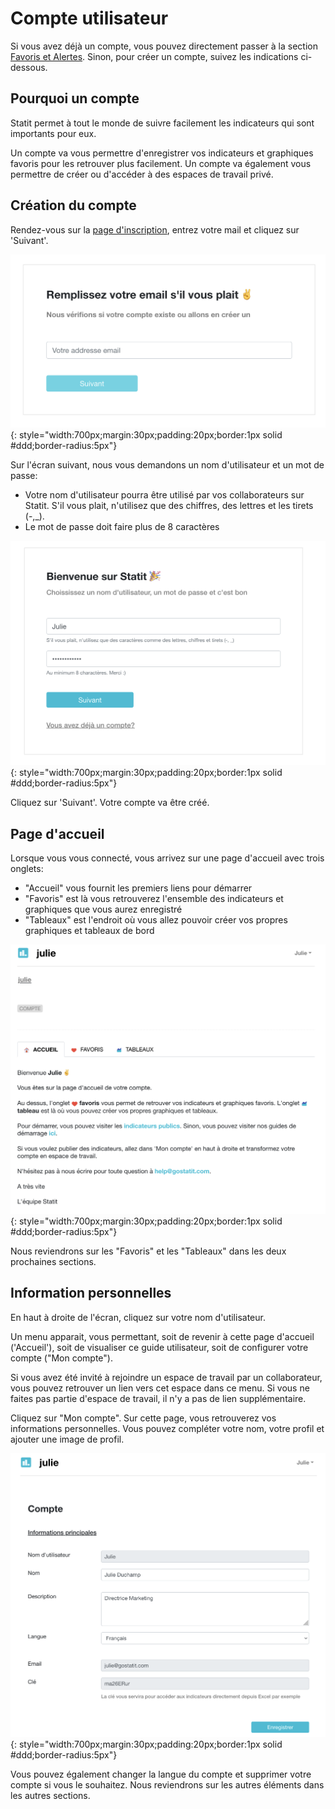 # Compte utilisateur

Si vous avez déjà un compte, vous pouvez directement passer à la section [Favoris et Alertes](/favs-alerts.md). Sinon, pour créer un compte, suivez les indications ci-dessous.

## Pourquoi un compte

Statit permet à tout le monde de suivre facilement les indicateurs qui sont importants pour eux.

Un compte va vous permettre d'enregistrer vos indicateurs et graphiques favoris pour les retrouver plus facilement. Un compte va également vous permettre de créer ou d'accéder à des espaces de travail privé.

## Création du compte

Rendez-vous sur la [page d'inscription](https://www.gostatit.com/sign), entrez votre mail et cliquez sur 'Suivant'.

![Inscription](/img/user-fr_favs_index_0.png){: style="width:700px;margin:30px;padding:20px;border:1px solid #ddd;border-radius:5px"}

Sur l'écran suivant, nous vous demandons un nom d'utilisateur et un mot de passe:

- Votre nom d'utilisateur pourra être utilisé par vos collaborateurs sur Statit. S'il vous plait, n'utilisez que des chiffres, des lettres et les tirets (-,_).
- Le mot de passe doit faire plus de 8 caractères

![Inscription](/img/user-fr_favs_index_1.png){: style="width:700px;margin:30px;padding:20px;border:1px solid #ddd;border-radius:5px"}

Cliquez sur 'Suivant'. Votre compte va être créé.

## Page d'accueil

Lorsque vous vous connecté, vous arrivez sur une page d'accueil avec trois onglets:

- "Accueil" vous fournit les premiers liens pour démarrer
- "Favoris" est là vous retrouverez l'ensemble des indicateurs et graphiques que vous aurez enregistré
- "Tableaux" est l'endroit où vous allez pouvoir créer vos propres graphiques et tableaux de bord

![Inscription](/img/user-fr_favs_index_2.png){: style="width:700px;margin:30px;padding:20px;border:1px solid #ddd;border-radius:5px"}

Nous reviendrons sur les "Favoris" et les "Tableaux" dans les deux prochaines sections.


## Information personnelles

En haut à droite de l'écran, cliquez sur votre nom d'utilisateur.

Un menu apparait, vous permettant, soit de revenir à cette page d'accueil ('Accueil'), soit de visualiser ce guide utilisateur, soit de configurer votre compte ("Mon compte").

Si vous avez été invité à rejoindre un espace de travail par un collaborateur, vous pouvez retrouver un lien vers cet espace dans ce menu. Si vous ne faites pas partie d'espace de travail, il n'y a pas de lien supplémentaire.

Cliquez sur "Mon compte". Sur cette page, vous retrouverez vos informations personnelles. Vous pouvez compléter votre nom, votre profil et ajouter une image de profil.

![Inscription](/img/user-fr_favs_index_3.png){: style="width:700px;margin:30px;padding:20px;border:1px solid #ddd;border-radius:5px"}

Vous pouvez également changer la langue du compte et supprimer votre compte si vous le souhaitez. Nous reviendrons sur les autres éléments dans les autres sections.
